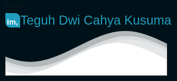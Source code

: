 <style>
@import url('https://fonts.googleapis.com/css2?family=Space+Grotesk:wght@300;400;500;600;700&display=swap');
@import url('https://fonts.googleapis.com/css2?family=Montserrat:ital,wght@0,100;0,200;0,300;0,400;0,500;0,600;0,700;0,800;0,900;1,100;1,200;1,300;1,400;1,500;1,600;1,700;1,800;1,900&display=swap');
.nama {
    font-size: 1.5rem;
    font-family: 'Montserrat', sans-serif;
    font-weight: 600;
    position: relative;
    white-space: nowrap;
    padding: 0 0 0 .3rem;
    margin: 0;
    color: white;
    background: #219ebc;
    width: 2.6rem;
    border-radius: 0 1rem 0 1rem;
}
.nama span {
    font-size: 2.5rem;
    font-family: 'Space Grotesk', sans-serif;
    font-weight: 500;
    color: #219ebc;
}
:root {
    background: #001219;
    overflow: hidden;
}

.waves {
  position:relative;
  width: 100%;
  height:15vh;
  margin-bottom:-7px; /*Fix for safari gap*/
  min-height:100px;
  max-height:150px;
}

.content {
  position:relative;
  height:20vh;
  text-align:center;
  background-color: white;
}

/* Animation */

.parallax > use {
  animation: move-forever 25s cubic-bezier(.55,.5,.45,.5)     infinite;
}
.parallax > use:nth-child(1) {
  animation-delay: -2s;
  animation-duration: 7s;
}
.parallax > use:nth-child(2) {
  animation-delay: -3s;
  animation-duration: 10s;
}
.parallax > use:nth-child(3) {
  animation-delay: -4s;
  animation-duration: 13s;
}
.parallax > use:nth-child(4) {
  animation-delay: -5s;
  animation-duration: 20s;
}
@keyframes move-forever {
  0% {
   transform: translate3d(-90px,0,0);
  }
  100% { 
    transform: translate3d(85px,0,0);
  }
}
/*Shrinking for mobile*/
@media (max-width: 768px) {
  .waves {
    height:40px;
    min-height:40px;
  }
}
</style>

<code class="hi">Hi there 👋</code> 

<h1 class="nama">Im, <span>Teguh Dwi Cahya Kusuma</span></h1>

<!-- The Waves -->
<!--Waves Container-->
<div>
<svg class="waves" xmlns="http://www.w3.org/2000/svg" xmlns:xlink="http://www.w3.org/1999/xlink"
viewBox="0 24 150 28" preserveAspectRatio="none" shape-rendering="auto">
<defs>
<path id="gentle-wave" d="M-160 44c30 0 58-18 88-18s 58 18 88 18 58-18 88-18 58 18 88 18 v44h-352z" />
</defs>
<g class="parallax">
<use xlink:href="#gentle-wave" x="48" y="0" fill="rgba(255,255,255,0.7" />
<use xlink:href="#gentle-wave" x="48" y="3" fill="rgba(255,255,255,0.5)" />
<use xlink:href="#gentle-wave" x="48" y="5" fill="rgba(255,255,255,0.3)" />
<use xlink:href="#gentle-wave" x="48" y="7" fill="#fff" />
</g>
</svg>
</div>
<!--Waves end-->

<!--
**wicahma/wicahma** is a ✨ _special_ ✨ repository because its `README.md` (this file) appears on your GitHub profile.

Here are some ideas to get you started:

- 🔭 I’m currently working on ...
- 🌱 I’m currently learning ...
- 👯 I’m looking to collaborate on ...
- 🤔 I’m looking for help with ...
- 💬 Ask me about ...
- 📫 How to reach me: ...
- 😄 Pronouns: ...
- ⚡ Fun fact: ...
-->
